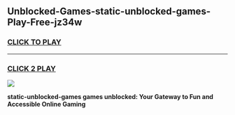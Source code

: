 
## Unblocked-Games-static-unblocked-games-Play-Free-jz34w
<h3>
<a href="https://premium76.site?title=static-unblocked-games&ref=09A">CLICK TO PLAY</a></h3>
<hr>

<h3>
<a href="https://premium76.site?title=static-unblocked-games&ref=09A">CLICK 2 PLAY</a>
  
</h3>

<a href="https://premium76.site?title=static-unblocked-games&ref=09A"><img src="https://clearcache.store/games.png"></a>


**static-unblocked-games games unblocked: Your Gateway to Fun and Accessible Online Gaming**
